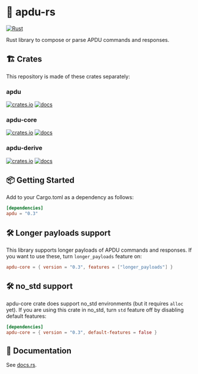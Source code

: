 # 🦀 apdu-rs
[![Rust](https://github.com/siketyan/apdu-rs/actions/workflows/rust.yml/badge.svg)](https://github.com/siketyan/apdu-rs/actions/workflows/rust.yml)

Rust library to compose or parse APDU commands and responses.

## 🏗 Crates
This repository is made of these crates separately:

### apdu
[![crates.io](https://img.shields.io/crates/v/apdu.svg)](https://crates.io/crates/apdu)
[![docs](https://docs.rs/apdu/badge.svg)](https://docs.rs/apdu/)

### apdu-core
[![crates.io](https://img.shields.io/crates/v/apdu-core.svg)](https://crates.io/crates/apdu-core)
[![docs](https://docs.rs/apdu-core/badge.svg)](https://docs.rs/apdu-core/)

### apdu-derive
[![crates.io](https://img.shields.io/crates/v/apdu-derive.svg)](https://crates.io/crates/apdu-derive)
[![docs](https://docs.rs/apdu-derive/badge.svg)](https://docs.rs/apdu-derive/)

## 📦 Getting Started
Add to your Cargo.toml as a dependency as follows:
```toml
[dependencies]
apdu = "0.3"
```

## 🛠 Longer payloads support
This library supports longer payloads of APDU commands and responses.
If you want to use these, turn `longer_payloads` feature on:

```toml
apdu-core = { version = "0.3", features = ["longer_payloads"] }
```

## 🛠 no_std support
apdu-core crate does support no_std environments (but it requires `alloc` yet).
If you are using this crate in no_std, turn `std` feature off by disabling default features:

```toml
[dependencies]
apdu-core = { version = "0.3", default-features = false }
```

## 📄 Documentation
See [docs.rs](https://docs.rs/apdu/).
